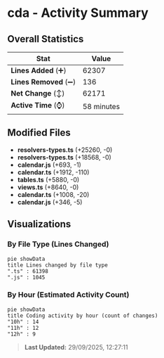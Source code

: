 # cda - Activity Summary 

## Overall Statistics

| Stat                   | Value                                                             |
| ---------------------- | ----------------------------------------------------------------- |
| **Lines Added** (➕)   | 62307                                          |
| **Lines Removed** (➖) | 136                                        |
| **Net Change** (↕)    | 62171                |
| **Active Time** (⌚)   | 58 minutes |


## Modified Files
- **resolvers-types.ts** (+25260, -0)
- **resolvers-types.ts** (+18568, -0)
- **calendar.js** (+693, -1)
- **calendar.ts** (+1912, -110)
- **tables.ts** (+5880, -0)
- **views.ts** (+8640, -0)
- **calendar.ts** (+1008, -20)
- **calendar.js** (+346, -5)

## Visualizations

### By File Type (Lines Changed)

```mermaid
pie showData
title Lines changed by file type
".ts" : 61398
".js" : 1045
```

### By Hour (Estimated Activity Count)

```mermaid
pie showData
title Coding activity by hour (count of changes)
"10h" : 14
"11h" : 12
"12h" : 9
```


> **Last Updated:** 29/09/2025, 12:27:11